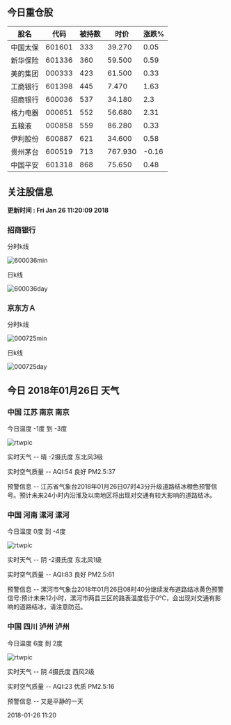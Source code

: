 
## 今日重仓股 

|股名|代码|被持数|时价|涨跌%|
|---|---|---|---|---|
|中国太保|601601|333|39.270|0.05|
|新华保险|601336|360|59.500|0.59|
|美的集团|000333|423|61.500|0.33|
|工商银行|601398|445|7.470|1.63|
|招商银行|600036|537|34.180|2.3|
|格力电器|000651|552|56.680|2.31|
|五粮液|000858|559|86.280|0.33|
|伊利股份|600887|621|34.600|0.58|
|贵州茅台|600519|713|767.930|-0.16|
|中国平安|601318|868|75.650|0.48|

## 关注股信息
**更新时间 : Fri Jan 26 11:20:09 2018**
### 招商银行 
分时k线

![600036min](http://image.sinajs.cn/newchart/min/n/sh600036.gif)

日k线

![600036day](http://image.sinajs.cn/newchart/daily/n/sh600036.gif)

### 京东方Ａ 
分时k线

![000725min](http://image.sinajs.cn/newchart/min/n/sz000725.gif)

日k线

![000725day](http://image.sinajs.cn/newchart/daily/n/sz000725.gif)
## 今日 2018年01月26日 天气
### 中国 江苏 南京 南京

今日温度 -1度 到 -3度

![rtwpic](http://app1.showapi.com/weather/icon/day/00.png)

实时天气 -- 晴 -2摄氏度 东北风3级

实时空气质量 -- AQI:54 良好 PM2.5:37

预警信息 -- 江苏省气象台2018年01月26日07时43分升级道路结冰橙色预警信号。预计未来24小时内沿淮及以南地区将出现对交通有较大影响的道路结冰。
    
### 中国 河南 漯河 漯河

今日温度 0度 到 -4度

![rtwpic](http://app1.showapi.com/weather/icon/day/02.png)

实时天气 -- 阴 -2摄氏度 东北风1级

实时空气质量 -- AQI:83 良好 PM2.5:61

预警信息 -- 漯河市气象台2018年01月26日08时40分继续发布道路结冰黄色预警信号:预计未来12小时，漯河市两县三区的路表温度低于0℃，会出现对交通有影响的道路结冰，请注意防范。
    
### 中国 四川 泸州 泸州

今日温度 6度 到 2度

![rtwpic](http://app1.showapi.com/weather/icon/day/02.png)

实时天气 -- 阴 4摄氏度 西风2级

实时空气质量 -- AQI:23 优质 PM2.5:16

预警信息 -- 又是平静的一天
    
2018-01-26 11:20